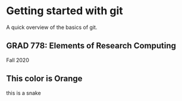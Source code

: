 # Getting started with git

A quick overview of the basics of git.

## GRAD 778: Elements of Research Computing

Fall 2020

## This color is Orange

this is a snake
